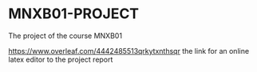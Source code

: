 # MNXB01-PROJECT
The project of the course MNXB01


https://www.overleaf.com/4442485513qrkytxnthsqr
the link for an online latex editor to the project report
